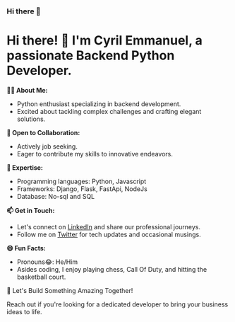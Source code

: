 ### Hi there 👋

<!--
**Myles181/Myles181** is a ✨ _special_ ✨ repository because its `README.md` (this file) appears on your GitHub profile.

Here are some ideas to get you started:
- 👨‍💻 My name is Cyril Emmanuel a Backend Python developer
- 👯 I’m looking to collaborate on New Projects
- 💬 Ask me about setting up a full functioning database for your website
- 📫 How to reach me: [LinkedIn](https://www.linkedin.com/in/cyrilmyles/), [Twitter](https://twitter.com/CyrilEm26118130)
- 😄 Pronouns: He/Him
- ⚡ Fun fact: I play chess, Call of Duty and Basketball.
-->


# Hi there! 👋 I'm Cyril Emmanuel, a passionate Backend Python Developer.
**👨‍💻 About Me:**

- Python enthusiast specializing in backend development.
- Excited about tackling complex challenges and crafting elegant solutions.

**👯 Open to Collaboration:**

- Actively job seeking.
- Eager to contribute my skills to innovative endeavors.

**💬 Expertise:**

- Programming languages: Python, Javascript
- Frameworks: Django, Flask, FastApi, NodeJs
- Database: No-sql and SQL

**📫 Get in Touch:**

- Let's connect on [LinkedIn](https://www.linkedin.com/in/cyrilmyles/) and share our professional journeys.
- Follow me on [Twitter](https://twitter.com/CyrilEm26118130) for tech updates and occasional musings.

**😄 Fun Facts:**

- Pronouns😂: He/Him 
- Asides coding, I enjoy playing chess, Call Of Duty, and hitting the basketball court.

🚀 Let's Build Something Amazing Together!

Reach out if you're looking for a dedicated developer to bring your business ideas to life.

